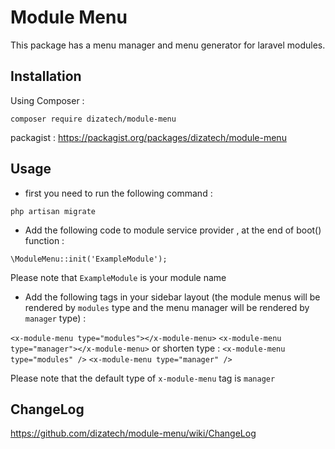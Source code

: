 # Module Menu
This package has a menu manager and menu generator for 
laravel modules.

## Installation
Using Composer :

`composer require dizatech/module-menu`

packagist : https://packagist.org/packages/dizatech/module-menu

## Usage
* first you need to run the following command :

`php artisan migrate`

* Add the following code to module service provider , at the end of
   boot() function :
   
`\ModuleMenu::init('ExampleModule');`

Please note that `ExampleModule` is your module name

* Add the following tags in your sidebar layout 
  (the module menus will be rendered by `modules` type
   and the menu manager will be rendered by `manager` type) :

`<x-module-menu type="modules"></x-module-menu>`
`<x-module-menu type="manager"></x-module-menu>`
or shorten type :
`<x-module-menu type="modules" />`
`<x-module-menu type="manager" />`

Please note that the default type of `x-module-menu` tag is `manager`

## ChangeLog

https://github.com/dizatech/module-menu/wiki/ChangeLog
